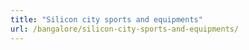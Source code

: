 ```yaml
---
title: "Silicon city sports and equipments"
url: /bangalore/silicon-city-sports-and-equipments/
---
```

